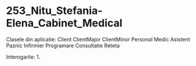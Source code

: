 # 253_Nitu_Stefania-Elena_Cabinet_Medical
Clasele din aplicatie:
Client
  ClientMajor
  ClientMinor
Personal
   Medic
   Asistent
   Paznic
   Infirmier
Programare
Consultatie
Reteta

Interogarile:
1.
